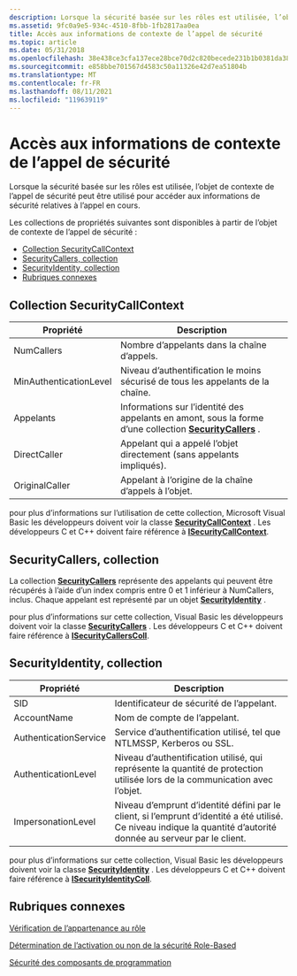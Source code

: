 ```yaml
---
description: Lorsque la sécurité basée sur les rôles est utilisée, l’objet de contexte de l’appel de sécurité peut être utilisé pour accéder aux informations de sécurité relatives à l’appel en cours.
ms.assetid: 9fc0a9e5-934c-4510-8fbb-1fb2817aa0ea
title: Accès aux informations de contexte de l’appel de sécurité
ms.topic: article
ms.date: 05/31/2018
ms.openlocfilehash: 38e438ce3cfa137ece28bce70d2c820becede231b1b0381da38dd7c6bcc21cb1
ms.sourcegitcommit: e858bbe701567d4583c50a11326e42d7ea51804b
ms.translationtype: MT
ms.contentlocale: fr-FR
ms.lasthandoff: 08/11/2021
ms.locfileid: "119639119"
---
```

# <a name="accessing-security-call-context-information"></a>Accès aux informations de contexte de l’appel de sécurité

Lorsque la sécurité basée sur les rôles est utilisée, l’objet de contexte de l’appel de sécurité peut être utilisé pour accéder aux informations de sécurité relatives à l’appel en cours.

Les collections de propriétés suivantes sont disponibles à partir de l’objet de contexte de l’appel de sécurité :

-   [Collection SecurityCallContext](#securitycallcontext-collection)
-   [SecurityCallers, collection](#securitycallers-collection)
-   [SecurityIdentity, collection](#securityidentity-collection)
-   [Rubriques connexes](#related-topics)

## <a name="securitycallcontext-collection"></a>Collection SecurityCallContext



| Propriété                          | Description                                                                                                                            |
|-----------------------------------|----------------------------------------------------------------------------------------------------------------------------------------|
| NumCallers<br/>             | Nombre d’appelants dans la chaîne d’appels.<br/>                                                                                |
| MinAuthenticationLevel<br/> | Niveau d’authentification le moins sécurisé de tous les appelants de la chaîne.<br/>                                                          |
| Appelants<br/>                | Informations sur l’identité des appelants en amont, sous la forme d’une collection [**SecurityCallers**](securitycallers.md) .<br/> |
| DirectCaller<br/>           | Appelant qui a appelé l’objet directement (sans appelants impliqués). <br/>                                                  |
| OriginalCaller<br/>         | Appelant à l’origine de la chaîne d’appels à l’objet. <br/>                                                               |



 

pour plus d’informations sur l’utilisation de cette collection, Microsoft Visual Basic les développeurs doivent voir la classe [**SecurityCallContext**](securitycallcontext.md) . Les développeurs C et C++ doivent faire référence à [**ISecurityCallContext**](/windows/desktop/api/ComSvcs/nn-comsvcs-isecuritycallcontext).

## <a name="securitycallers-collection"></a>SecurityCallers, collection

La collection [**SecurityCallers**](securitycallers.md) représente des appelants qui peuvent être récupérés à l’aide d’un index compris entre 0 et 1 inférieur à NumCallers, inclus. Chaque appelant est représenté par un objet [**SecurityIdentity**](securityidentity.md) .

pour plus d’informations sur cette collection, Visual Basic les développeurs doivent voir la classe [**SecurityCallers**](securitycallers.md) . Les développeurs C et C++ doivent faire référence à [**ISecurityCallersColl**](/windows/desktop/api/ComSvcs/nn-comsvcs-isecuritycallerscoll).

## <a name="securityidentity-collection"></a>SecurityIdentity, collection



| Propriété                         | Description                                                                                                                                                          |
|----------------------------------|----------------------------------------------------------------------------------------------------------------------------------------------------------------------|
| SID<br/>                   | Identificateur de sécurité de l’appelant.<br/>                                                                                                                   |
| AccountName<br/>           | Nom de compte de l’appelant.<br/>                                                                                                                           |
| AuthenticationService<br/> | Service d’authentification utilisé, tel que NTLMSSP, Kerberos ou SSL.<br/>                                                                                       |
| AuthenticationLevel<br/>   | Niveau d’authentification utilisé, qui représente la quantité de protection utilisée lors de la communication avec l’objet.<br/>                                         |
| ImpersonationLevel<br/>    | Niveau d’emprunt d’identité défini par le client, si l’emprunt d’identité a été utilisé. Ce niveau indique la quantité d’autorité donnée au serveur par le client. <br/> |



 

pour plus d’informations sur cette collection, Visual Basic les développeurs doivent voir la classe [**SecurityIdentity**](securityidentity.md) . Les développeurs C et C++ doivent faire référence à [**ISecurityIdentityColl**](/windows/desktop/api/ComSvcs/nn-comsvcs-isecurityidentitycoll).

## <a name="related-topics"></a>Rubriques connexes

<dl> <dt>

[Vérification de l’appartenance au rôle](checking-role-membership.md)
</dt> <dt>

[Détermination de l’activation ou non de la sécurité Role-Based](determining-whether-role-based-security-is-enabled.md)
</dt> <dt>

[Sécurité des composants de programmation](programmatic-component-security.md)
</dt> </dl>

 

 




